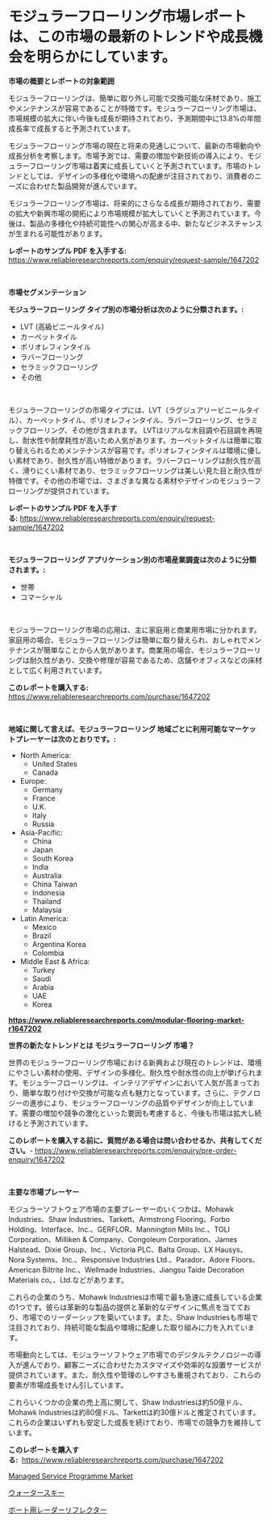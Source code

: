 <p><h1>モジュラーフローリング市場レポートは、この市場の最新のトレンドや成長機会を明らかにしています。</h1></p><p><strong>市場の概要とレポートの対象範囲</strong></p>
<p><p>モジュラーフローリングは、簡単に取り外し可能で交換可能な床材であり、施工やメンテナンスが容易であることが特徴です。モジュラーフローリング市場は、市場規模の拡大に伴い今後も成長が期待されており、予測期間中に13.8%の年間成長率で成長すると予測されています。</p><p>モジュラーフローリング市場の現在と将来の見通しについて、最新の市場動向や成長分析を考察します。市場予測では、需要の増加や新技術の導入により、モジュラーフローリング市場は着実に成長していくと予測されています。市場のトレンドとしては、デザインの多様化や環境への配慮が注目されており、消費者のニーズに合わせた製品開発が進んでいます。</p><p>モジュラーフローリング市場は、将来的にさらなる成長が期待されており、需要の拡大や新興市場の開拓により市場規模が拡大していくと予測されています。今後は、製品の多様化や持続可能性への関心が高まる中、新たなビジネスチャンスが生まれる可能性があります。</p></p>
<p><strong>レポートのサンプル PDF を入手する:</strong> <a href="https://www.reliableresearchreports.com/enquiry/request-sample/1647202">https://www.reliableresearchreports.com/enquiry/request-sample/1647202</a></p>
<p>&nbsp;</p>
<p><strong>市場セグメンテーション</strong></p>
<p><strong>モジュラーフローリング タイプ別の市場分析は次のように分類されます。:</strong></p>
<p><ul><li>LVT (高級ビニールタイル)</li><li>カーペットタイル</li><li>ポリオレフィンタイル</li><li>ラバーフローリング</li><li>セラミックフローリング</li><li>その他</li></ul></p>
<p>&nbsp;</p>
<p><p>モジュラーフローリングの市場タイプには、LVT（ラグジュアリービニールタイル）、カーペットタイル、ポリオレフィンタイル、ラバーフローリング、セラミックフローリング、その他が含まれます。 LVTはリアルな木目調や石目調を再現し、耐水性や耐摩耗性が高いため人気があります。カーペットタイルは簡単に取り替えられるためメンテナンスが容易です。ポリオレフィンタイルは環境に優しい素材であり、耐久性が高い特徴があります。ラバーフローリングは耐久性が高く、滑りにくい素材であり、セラミックフローリングは美しい見た目と耐久性が特徴です。その他の市場では、さまざまな異なる素材やデザインのモジュラーフローリングが提供されています。</p></p>
<p><strong>レポートのサンプル PDF を入手する:</strong>&nbsp;<a href="https://www.reliableresearchreports.com/enquiry/request-sample/1647202">https://www.reliableresearchreports.com/enquiry/request-sample/1647202</a></p>
<p>&nbsp;</p>
<p><strong> モジュラーフローリング アプリケーション別の市場産業調査は次のように分類されます。:</strong></p>
<p><ul><li>世帯</li><li>コマーシャル</li></ul></p>
<p>&nbsp;</p>
<p><p>モジュラーフローリング市場の応用は、主に家庭用と商業用市場に分かれます。家庭用の場合、モジュラーフローリングは簡単に取り替えられ、おしゃれでメンテナンスが簡単なことから人気があります。商業用の場合、モジュラーフローリングは耐久性があり、交換や修理が容易であるため、店舗やオフィスなどの床材として広く利用されています。</p></p>
<p><strong>このレポートを購入する:</strong>&nbsp; <a href="https://www.reliableresearchreports.com/purchase/1647202">https://www.reliableresearchreports.com/purchase/1647202</a></p>
<p>&nbsp;</p>
<p><strong>地域に関して言えば、モジュラーフローリング 地域ごとに利用可能なマーケットプレーヤーは次のとおりです。:</strong></p>
<p><ul>
    <li>
        North America:
        <ul>
            <li>United States</li>
            <li>Canada</li>
        </ul>
    </li>
    <li>
        Europe:
        <ul>
            <li>Germany</li>
            <li>France</li>
            <li>U.K.</li>
            <li>Italy</li>
            <li>Russia</li>
        </ul>
    </li>
    <li>
        Asia-Pacific:
        <ul>
            <li>China</li>
            <li>Japan</li>
            <li>South Korea</li>
            <li>India</li>
            <li>Australia</li>
            <li>China Taiwan</li>
            <li>Indonesia</li>
            <li>Thailand</li>
            <li>Malaysia</li>
        </ul>
    </li>
    <li>
        Latin America:
        <ul>
            <li>Mexico</li>
            <li>Brazil</li>
            <li>Argentina Korea</li>
            <li>Colombia</li>
        </ul>
    </li>
    <li>
        Middle East & Africa:
        <ul>
            <li>Turkey</li>
            <li>Saudi</li>
            <li>Arabia</li>
            <li>UAE</li>
            <li>Korea</li>
        </ul>
    </li>
    </ul></p>
<p><strong><a href="https://www.reliableresearchreports.com/modular-flooring-market-r1647202">https://www.reliableresearchreports.com/modular-flooring-market-r1647202</a></strong>&nbsp;</p>
<p><strong>世界の新たなトレンドとは モジュラーフローリング 市場？</strong></p>
<p><p>世界のモジュラーフローリング市場における新興および現在のトレンドは、環境にやさしい素材の使用、デザインの多様化、耐久性や耐水性の向上が挙げられます。モジュラーフローリングは、インテリアデザインにおいて人気が高まっており、簡単な取り付けや交換が可能な点も魅力となっています。さらに、テクノロジーの進歩により、モジュラーフローリングの品質やデザインが向上しています。需要の増加や競争の激化といった要因も考慮すると、今後も市場は拡大し続けると予測されています。</p></p>
<p><strong>このレポートを購入する前に、質問がある場合は問い合わせるか、共有してください。</strong>- <a href="https://www.reliableresearchreports.com/enquiry/pre-order-enquiry/1647202">https://www.reliableresearchreports.com/enquiry/pre-order-enquiry/1647202</a></p>
<p>&nbsp;</p>
<p><strong>主要な市場プレーヤー</strong></p>
<p><p>モジュラーソフトウェア市場の主要プレーヤーのいくつかは、Mohawk Industries、Shaw Industries、Tarkett、Armstrong Flooring、Forbo Holding、Interface、Inc.、GERFLOR、Mannington Mills Inc.、TOLI Corporation、Milliken & Company、Congoleum Corporation、James Halstead、Dixie Group、Inc.、Victoria PLC、Balta Group、LX Hausys、Nora Systems、Inc.、Responsive Industries Ltd.、Parador、Adore Floors、American Biltrite Inc.、Wellmade Industries、Jiangsu Taide Decoration Materials co。、Ltd.などがあります。</p><p>これらの企業のうち、Mohawk Industriesは市場で最も急速に成長している企業の1つです。彼らは革新的な製品の提供と革新的なデザインに焦点を当てており、市場でのリーダーシップを築いています。また、Shaw Industriesも市場で注目されており、持続可能な製品や環境に配慮した取り組みに力を入れています。</p><p>市場動向としては、モジュラーソフトウェア市場でのデジタルテクノロジーの導入が進んでおり、顧客ニーズに合わせたカスタマイズや効率的な設置サービスが提供されています。また、耐久性や管理のしやすさも重視されており、これらの要素が市場成長をけん引しています。</p><p>これらいくつかの企業の売上高に関して、Shaw Industriesは約50億ドル、Mohawk Industriesは約80億ドル、Tarkettは約30億ドルと推定されています。これらの企業はいずれも安定した成長を続けており、市場での競争力を維持しています。</p></p>
<p><strong>このレポートを購入する:</strong>&nbsp;&nbsp;<a href="https://www.reliableresearchreports.com/purchase/1647202">https://www.reliableresearchreports.com/purchase/1647202</a></p>
<p><p><a href="https://github.com/santosh758595/Market-Research-Report-List-4/blob/main/managed-service-programme-market.md">Managed Service Programme Market</a></p><p><a href="https://medium.com/@terrellconn2023/%E3%82%A6%E3%82%A9%E3%83%BC%E3%82%BF%E3%83%BC%E3%82%B9%E3%82%AD%E3%83%BC%E5%B8%82%E5%A0%B4-%E7%A8%AE%E9%A1%9E-%E7%94%A8%E9%80%94-%E5%9C%B0%E7%90%86%E3%81%AB%E3%82%88%E3%82%8B%E5%8C%85%E6%8B%AC%E7%9A%84%E8%A9%95%E4%BE%A1-41c4120f2b24">ウォータースキー</a></p><p><a href="https://medium.com/@brittanyvon2023/%E3%83%9C%E3%83%BC%E3%83%88-%E3%83%AC%E3%83%BC%E3%83%80%E3%83%BC-%E3%83%AA%E3%83%95%E3%83%AC%E3%82%AF%E3%82%BF%E3%83%BC%E5%B8%82%E5%A0%B4%E3%81%AF-%E5%B8%82%E5%A0%B4%E3%82%B7%E3%82%A7%E3%82%A2-%E5%B8%82%E5%A0%B4%E5%8B%95%E5%90%91-%E3%81%8A%E3%82%88%E3%81%B3%E5%B8%82%E5%A0%B4%E6%88%90%E9%95%B7%E3%81%AB%E9%96%A2%E3%81%99%E3%82%8B%E6%83%85%E5%A0%B1%E3%82%92%E6%8F%90%E4%BE%9B%E3%81%97%E3%81%BE%E3%81%99-e2f93a1fdb2f">ボート用レーダーリフレクター</a></p></p>